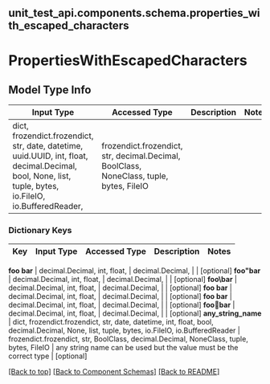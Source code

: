 <a name="top"></a>
## unit_test_api.components.schema.properties_with_escaped_characters
# PropertiesWithEscapedCharacters

## Model Type Info
Input Type | Accessed Type | Description | Notes
------------ | ------------- | ------------- | -------------
dict, frozendict.frozendict, str, date, datetime, uuid.UUID, int, float, decimal.Decimal, bool, None, list, tuple, bytes, io.FileIO, io.BufferedReader,  | frozendict.frozendict, str, decimal.Decimal, BoolClass, NoneClass, tuple, bytes, FileIO |  |

### Dictionary Keys
Key | Input Type | Accessed Type | Description | Notes
------------ | ------------- | ------------- | ------------- | -------------
**foo
bar** | decimal.Decimal, int, float,  | decimal.Decimal,  |  | [optional]
**foo&quot;bar** | decimal.Decimal, int, float,  | decimal.Decimal,  |  | [optional]
**foo\bar** | decimal.Decimal, int, float,  | decimal.Decimal,  |  | [optional]
**foobar** | decimal.Decimal, int, float,  | decimal.Decimal,  |  | [optional]
**foo	bar** | decimal.Decimal, int, float,  | decimal.Decimal,  |  | [optional]
**foobar** | decimal.Decimal, int, float,  | decimal.Decimal,  |  | [optional]
**any_string_name** | dict, frozendict.frozendict, str, date, datetime, int, float, bool, decimal.Decimal, None, list, tuple, bytes, io.FileIO, io.BufferedReader | frozendict.frozendict, str, BoolClass, decimal.Decimal, NoneClass, tuple, bytes, FileIO | any string name can be used but the value must be the correct type | [optional]

[[Back to top]](#top) [[Back to Component Schemas]](../../../README.md#Component-Schemas) [[Back to README]](../../../README.md)